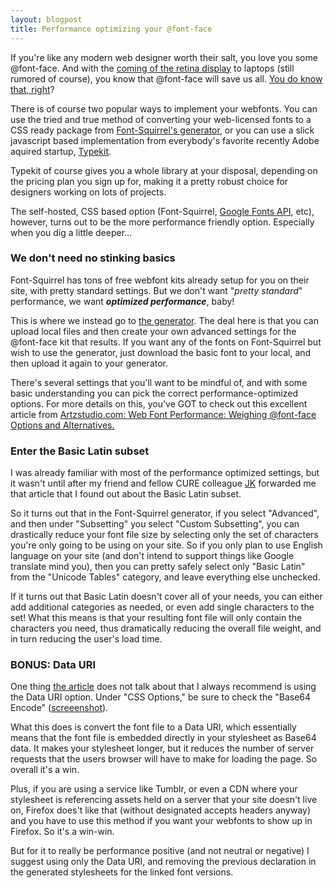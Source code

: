 ```yaml
---
layout: blogpost
title: Performance optimizing your @font-face
---
```


<p>If you're like any modern web designer worth their salt, you love you some @font-face. And with the <a href="http://arstechnica.com/apple/news/2012/03/signs-in-mountain-lion-point-to-retina-display-coming-this-summer.ars">coming of the retina display</a> to laptops (still rumored of course), you know that @font-face will save us all. <a href="http://www.zeldman.com/2012/03/23/web-type-will-save-us/">You do know that, right</a>?</p>

<p>There is of course two popular ways to implement your webfonts. You can use the tried and true method of converting your web-licensed fonts to a CSS ready package from <a href="http://www.fontsquirrel.com/fontface/generator">Font-Squirrel's generator</a>, or you can use a slick javascript based implementation from everybody's favorite recently Adobe aquired startup, <a href="https://typekit.com/">Typekit</a>.</p>

<p>Typekit of course gives you a whole library at your disposal, depending on the pricing plan you sign up for, making it a pretty robust choice for designers working on lots of projects.</p>

<p>The self-hosted, CSS based option (Font-Squirrel, <a href="http://www.google.com/webfonts">Google Fonts API</a>, etc), however, turns out to be the more performance friendly option. Especially when you dig a little deeper...</p>

<h3>We don't need no stinking basics</h3>

<p>Font-Squirrel has tons of free webfont kits already setup for you on their site, with pretty standard settings. But we don't want "<i>pretty standard</i>" performance, we want <b><i>optimized performance</i></b>, baby!</p>

<p>This is where we instead go to <a href="http://www.fontsquirrel.com/fontface/generator">the generator</a>. The deal here is that you can upload local files and then create your own advanced settings for the @font-face kit that results. If you want any of the fonts on Font-Squirrel but wish to use the generator, just download the basic font to your local, and then upload it again to your generator.<p>

<p>There's several settings that you'll want to be mindful of, and with some basic understanding you can pick the correct performance-optimized options. For more details on this, you've GOT to check out this excellent article from <a href="http://www.artzstudio.com/2012/02/web-font-performance-weighing-fontface-options-and-alternatives/">Artzstudio.com: Web Font Performance: Weighing @font-face Options and Alternatives.</a></p>

<h3>Enter the Basic Latin subset</h3>

<p>I was already familiar with most of the performance optimized settings, but it wasn't until after my friend and fellow CURE colleague <a href="http://jkleinschmidt.wordpress.com/">JK</a> forwarded me that article that I found out about the Basic Latin subset.</p>

<p>So it turns out that in the Font-Squirrel generator, if you select "Advanced", and then under "Subsetting" you select "Custom Subsetting", you can drastically reduce your font file size by selecting only the set of characters you're only going to be using on your site. So if you only plan to use English language on your site (and don't intend to support things like Google translate mind you), then you can pretty safely select only "Basic Latin" from the "Unicode Tables" category, and leave everything else unchecked.</p>

<p>If it turns out that Basic Latin doesn't cover all of your needs, you can either add additional categories as needed, or even add single characters to the set! What this means is that your resulting font file will only contain the characters you need, thus dramatically reducing the overall file weight, and in turn reducing the user's load time.</p>

<h3>BONUS: Data URI</h3>

<p>One thing <a href="http://www.artzstudio.com/2012/02/web-font-performance-weighing-fontface-options-and-alternatives/">the article</a> does not talk about that I always recommend is using the Data URI option. Under "CSS Options," be sure to check the "Base64 Encode" (<a href="http://cl.ly/FRR8">screeenshot</a>).</p>

<p>What this does is convert the font file to a Data URI, which essentially means that the font file is embedded directly in your stylesheet as Base64 data. It makes your stylesheet longer, but it reduces the number of server requests that the users browser will have to make for loading the page. So overall it's a win.</p>

<p>Plus, if you are using a service like Tumblr, or even a CDN where your stylesheet is referencing assets held on a server that your site doesn't live on, Firefox does't like that (without designated accepts headers anyway) and you have to use this method if you want your webfonts to show up in Firefox. So it's a win-win.</p>

<p>But for it to really be performance positive (and not neutral or negative) I suggest using only the Data URI, and removing the previous declaration in the generated stylesheets for the linked font versions.</p>

